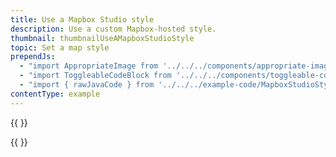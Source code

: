 ```yaml
---
title: Use a Mapbox Studio style
description: Use a custom Mapbox-hosted style.
thumbnail: thumbnailUseAMapboxStudioStyle
topic: Set a map style
prependJs:
  - "import AppropriateImage from '../../../components/appropriate-image'"
  - "import ToggleableCodeBlock from '../../../components/toggleable-code-block'"
  - "import { rawJavaCode } from '../../../example-code/MapboxStudioStyleActivity.js'"
contentType: example
---
```


{{
  <AppropriateImage imageId="exampleMapboxStudioStyle" />
}}

<!-- Any notes about this example would go here.  -->

{{
  <ToggleableCodeBlock
    java={rawJavaCode}
  />
}}
